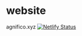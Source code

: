 # website
agnifico.xyz
[![Netlify Status](https://api.netlify.com/api/v1/badges/06fb0007-9434-449a-9155-c55d37a27a10/deploy-status)](https://app.netlify.com/sites/upbeat-saha-280f69/deploys)
